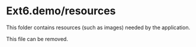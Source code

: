 # Ext6.demo/resources

This folder contains resources (such as images) needed by the application. 

This file can be removed.
